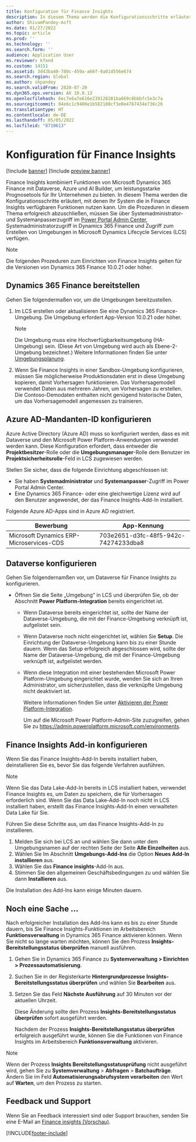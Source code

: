 ```yaml
---
title: Konfiguration für Finance Insights
description: In diesem Thema werden die Konfigurationsschritte erläutert, mit denen Ihr System die in Finance Insights verfügbaren Funktionen nutzen kann.
author: ShivamPandey-msft
ms.date: 01/27/2022
ms.topic: article
ms.prod: ''
ms.technology: ''
ms.search.form: ''
audience: Application User
ms.reviewer: kfend
ms.custom: 14151
ms.assetid: 3d43ba40-780c-459a-a66f-9a01d556e674
ms.search.region: Global
ms.author: shpandey
ms.search.validFrom: 2020-07-20
ms.dyn365.ops.version: AX 10.0.13
ms.openlocfilehash: 6ec7e6a7e616e239128281ba669c8bbbfc5e3c7a
ms.sourcegitcommit: 04e6c1c9400e1b582180cf3e0e4767434e736c26
ms.translationtype: HT
ms.contentlocale: de-DE
ms.lasthandoff: 05/05/2022
ms.locfileid: "8710613"
---
```

# <a name="configuration-for-finance-insights"></a>Konfiguration für Finance Insights

[!include [banner](../includes/banner.md)]
[!include [preview banner](../includes/preview-banner.md)]

Finance Insights kombiniert Funktionen von Microsoft Dynamics 365 Finance mit Dataverse, Azure und AI Builder, um leistungsstarke Prognosetools für Ihr Unternehmen zu bieten. In diesem Thema werden die Konfigurationsschritte erläutert, mit denen Ihr System die in Finance Insights verfügbaren Funktionen nutzen kann. Um die Prozeduren in diesem Thema erfolgreich abzuschließen, müssen Sie über Systemadministrator- und Systemanpasserzugriff im [Power Portal Admin Center](https://admin.powerplatform.microsoft.com/), Systemadministratorzugriff in Dynamics 365 Finance und Zugriff zum Erstellen von Umgebungen in Microsoft Dynamics Lifecycle Services (LCS) verfügen.

> [!NOTE]
> Die folgenden Prozeduren zum Einrichten von Finance Insights gelten für die Versionen von Dynamics 365 Finance 10.0.21 oder höher.

## <a name="deploy-dynamics-365-finance"></a>Dynamics 365 Finance bereitstellen

Gehen Sie folgendermaßen vor, um die Umgebungen bereitzustellen.

1. Im LCS erstellen oder aktualisieren Sie eine Dynamics 365 Finance-Umgebung. Die Umgebung erfordert App-Version 10.0.21 oder höher.

    > [!NOTE]
    > Die Umgebung muss eine Hochverfügbarkeitsumgebung (HA-Umgebung) sein. (Diese Art von Umgebung wird auch als Ebene-2-Umgebung bezeichnet.) Weitere Informationen finden Sie unter [Umgebungsplanung](../../fin-ops-core/fin-ops/imp-lifecycle/environment-planning.md).

2. Wenn Sie Finance Insights in einer Sandbox-Umgebung konfigurieren, müssen Sie möglicherweise Produktionsdaten erst in diese Umgebung kopieren, damit Vorhersagen funktionieren. Das Vorhersagemodell verwendet Daten aus mehreren Jahren, um Vorhersagen zu erstellen. Die Contoso-Demodaten enthalten nicht genügend historische Daten, um das Vorhersagemodell angemessen zu trainieren. 

## <a name="configure-your-azure-ad-tenant"></a>Azure AD-Mandanten-ID konfigurieren

Azure Active Directory (Azure AD) muss so konfiguriert werden, dass es mit Dataverse und den Microsoft Power Platform-Anwendungen verwendet werden kann. Diese Konfiguration erfordert, dass entweder die **Projektbesitzer**-Rolle oder die **Umgebungsmanager**-Rolle dem Benutzer im **Projektsicherheitsrolle**-Feld in LCS zugewiesen werden.

Stellen Sie sicher, dass die folgende Einrichtung abgeschlossen ist:

- Sie haben **Systemadministrator** und **Systemanpasser**-Zugriff im Power Portal Admin Center.
- Eine Dynamics 365 Finance- oder eine gleichwertige Lizenz wird auf den Benutzer angewendet, der das Finance Insights-Add-In installiert.

Folgende Azure AD-Apps sind in Azure AD registriert.

|  Bewerbung                             | App-Kennung                               |
|------------------------------------------|--------------------------------------|
| Microsoft Dynamics ERP-Microservices-CDS | 703e2651-d3fc-48f5-942c-74274233dba8 |
    
## <a name="configure-dataverse"></a>Dataverse konfigurieren

Gehen Sie folgendernamßen vor, um Dataverse für Finance Insights zu konfigurieren.

- Öffnen Sie die Seite „Umgebung“ in LCS und überprüfen Sie, ob der Abschnitt **Power Platform-Integration** bereits eingerichtet ist.

    - Wenn Dataverse bereits eingerichtet ist, sollte der Name der Dataverse-Umgebung, die mit der Finance-Umgebung verknüpft ist, aufgelistet sein.
    - Wenn Dataverse noch nicht eingerichtet ist, wählen Sie **Setup**. Die Einrichtung der Dataverse-Umgebung kann bis zu einer Stunde dauern. Wenn das Setup erfolgreich abgeschlossen wird, sollte der Name der Dataverse-Umgebung, die mit der Finance-Umgebung verknüpft ist, aufgelistet werden.
    - Wenn diese Integration mit einer bestehenden Microsoft Power Platform-Umgebung eingerichtet wurde, wenden Sie sich an Ihren Administrator, um sicherzustellen, dass die verknüpfte Umgebung nicht deaktiviert ist.

        Weitere Informationen finden Sie unter [Aktivieren der Power Platform-Integration](../../fin-ops-core/dev-itpro/power-platform/enable-power-platform-integration.md). 

        Um auf die Microsoft Power Platform-Admin-Site zuzugreifen, gehen Sie zu <https://admin.powerplatform.microsoft.com/environments>.

## <a name="configure-the-finance-insights-add-in"></a>Finance Insights Add-in konfigurieren

Wenn Sie das Finance Insights-Add-In bereits installiert haben, deinstallieren Sie es, bevor Sie das folgende Verfahren ausführen.

> [!NOTE]
> Wenn Sie das Data Lake-Add-In bereits in LCS installiert haben, verwendet Finance Insights es, um Daten zu speichern, die für Vorhersagen erforderlich sind. Wenn Sie das Data Lake-Add-In noch nicht in LCS installiert haben, erstellt das Finance Insights-Add-In einen verwalteten Data Lake für Sie.

Führen Sie diese Schritte aus, um das Finance Insights-Add-In zu installieren.

1. Melden Sie sich bei LCS an und wählen Sie dann unter dem Umgebungsnamen auf der rechten Seite der Seite **Alle Einzelheiten** aus.
2. Wählen Sie Im Abschnitt **Umgebungs-Add-Ins** die Option **Neues Add-In installieren** aus.
3. Wählen Sie das **Finance insights**-Add-In aus.
4. Stimmen Sie den allgemeinen Geschäftsbedingungen zu und wählen Sie dann **Installieren** aus.

Die Installation des Add-Ins kann einige Minuten dauern.

## <a name="one-last-thing"></a>Noch eine Sache ...

Nach erfolgreicher Installation des Add-Ins kann es bis zu einer Stunde dauern, bis Sie Finance Insights-Funktionen im Arbeitsbereich **Funktionsverwaltung** in Dynamics 365 Finance aktivieren können. Wenn Sie nicht so lange warten möchten, können Sie den Prozess **Insights-Bereitstellungsstatus überprüfen** manuell ausführen. 

1. Gehen Sie in Dynamics 365 Finance zu **Systemverwaltung \> Einrichten \> Prozessautomatisierung**.
2. Suchen Sie in der Registerkarte **Hintergrundprozesse** **Insights-Bereitstellungsstatus überprüfen** und wählen Sie **Bearbeiten** aus.
3. Setzen Sie das Feld **Nächste Ausführung** auf 30 Minuten vor der aktuellen Uhrzeit.

   Diese Änderung sollte den Prozess **Insights-Bereitstellungsstatus überprüfen** sofort ausgeführt werden.

   Nachdem der Prozess **Insights-Bereitstellungsstatus überprüfen** erfolgreich ausgeführt wurde, können Sie die Funktionen von Finance Insights im Arbeitsbereich **Funktionsverwaltung** aktivieren.

> [!NOTE]
> Wenn der Prozess **Insights Bereitstellungsstatusprüfung** nicht ausgeführt wird, gehen Sie zu **Systemverwaltung** > **Abfragen** > **Batchaufträge**. Ändern Sie im Feld **Automatisierungsabrufsystem verarbeiten** den Wert auf **Warten**, um den Prozess zu starten. 
> 
## <a name="feedback-and-support"></a>Feedback und Support

Wenn Sie an Feedback interessiert sind oder Support brauchen, senden Sie eine E-Mail an [Finance insights (Vorschau)](mailto:fiap@microsoft.com).

[!INCLUDE[footer-include](../../includes/footer-banner.md)]
